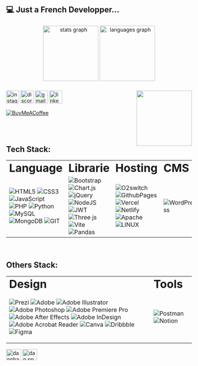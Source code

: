 <h2 align="left"> 💻 Just a French Developper...</h2>

###

<div align="center">
  <img src="https://github-readme-stats.vercel.app/api?username=danphannguyen&hide_title=false&hide_rank=false&show_icons=true&include_all_commits=true&count_private=false&disable_animations=false&theme=dracula&locale=en&hide_border=false" height="150" alt="stats graph"  />
  <img src="https://github-readme-stats.vercel.app/api/top-langs?username=danphannguyen&locale=en&hide_title=false&layout=compact&card_width=320&langs_count=5&theme=dracula&hide_border=false" height="150" alt="languages graph"  />
</div>

###

<img align="right" height="150" src="https://i.imgflip.com/84b8ys.gif"  />

###

<div align="left">
  <img src="https://img.shields.io/static/v1?message=Instagram&logo=instagram&label=&color=E4405F&logoColor=white&labelColor=&style=for-the-badge" height="35" alt="instagram logo"  />
  <img src="https://img.shields.io/static/v1?message=Discord&logo=discord&label=&color=7289DA&logoColor=white&labelColor=&style=for-the-badge" height="35" alt="discord logo"  />
  <img src="https://img.shields.io/static/v1?message=Gmail&logo=gmail&label=&color=D14836&logoColor=white&labelColor=&style=for-the-badge" height="35" alt="gmail logo"  />
  <img src="https://img.shields.io/static/v1?message=LinkedIn&logo=linkedin&label=&color=0077B5&logoColor=white&labelColor=&style=for-the-badge" height="35" alt="linkedin logo"  />
</div>

[![BuyMeACoffee](https://img.shields.io/badge/Buy%20Me%20a%20Coffee-ffdd00?style=for-the-badge&logo=buy-me-a-coffee&logoColor=black)](https://buymeacoffee.com/danpn)

</br>
</br>
<h2 align="left"> Tech Stack: </h2>

<table border="0">
 <tr>
    <td><b style="font-size:30px">Language</b></td>
    <td><b style="font-size:30px">Librarie</b></td>
    <td><b style="font-size:30px">Hosting</b></td>
    <td><b style="font-size:30px">CMS</b></td>
 </tr>
 <tr>
    <td>
      
  ![HTML5](https://img.shields.io/badge/html5-%23E34F26.svg?style=for-the-badge&logo=html5&logoColor=white)
  ![CSS3](https://img.shields.io/badge/css3-%231572B6.svg?style=for-the-badge&logo=css3&logoColor=white)
  ![JavaScript](https://img.shields.io/badge/javascript-%23323330.svg?style=for-the-badge&logo=javascript&logoColor=%23F7DF1E)
  ![PHP](https://img.shields.io/badge/php-%23777BB4.svg?style=for-the-badge&logo=php&logoColor=white)
  ![Python](https://img.shields.io/badge/python-3670A0?style=for-the-badge&logo=python&logoColor=ffdd54) 
  ![MySQL](https://img.shields.io/badge/mysql-%2300000f.svg?style=for-the-badge&logo=mysql&logoColor=white)
  ![MongoDB](https://img.shields.io/badge/MongoDB-%234ea94b.svg?style=for-the-badge&logo=mongodb&logoColor=white) 
  ![GIT](https://img.shields.io/badge/Git-fc6d26?style=for-the-badge&logo=git&logoColor=white) 
    </td>
    <td>
    ![Bootstrap](https://img.shields.io/badge/bootstrap-%238511FA.svg?style=for-the-badge&logo=bootstrap&logoColor=white)
    ![Chart.js](https://img.shields.io/badge/chart.js-F5788D.svg?style=for-the-badge&logo=chart.js&logoColor=white)
    ![jQuery](https://img.shields.io/badge/jquery-%230769AD.svg?style=for-the-badge&logo=jquery&logoColor=white)
    ![NodeJS](https://img.shields.io/badge/node.js-6DA55F?style=for-the-badge&logo=node.js&logoColor=white)
    ![JWT](https://img.shields.io/badge/JWT-black?style=for-the-badge&logo=JSON%20web%20tokens) 
    ![Three js](https://img.shields.io/badge/threejs-black?style=for-the-badge&logo=three.js&logoColor=white) 
    ![Vite](https://img.shields.io/badge/vite-%23646CFF.svg?style=for-the-badge&logo=vite&logoColor=white)
    ![Pandas](https://img.shields.io/badge/pandas-%23150458.svg?style=for-the-badge&logo=pandas&logoColor=white) 
    </td>
    <td>
    ![O2switch](https://img.shields.io/badge/O2switch-ff611d?style=for-the-badge)
    ![GithubPages](https://img.shields.io/badge/github%20pages-121013?style=for-the-badge&logo=github&logoColor=white)
    ![Vercel](https://img.shields.io/badge/vercel-%23000000.svg?style=for-the-badge&logo=vercel&logoColor=white)
    ![Netlify](https://img.shields.io/badge/netlify-%23000000.svg?style=for-the-badge&logo=netlify&logoColor=#00C7B7)
    ![Apache](https://img.shields.io/badge/apache-%23D42029.svg?style=for-the-badge&logo=apache&logoColor=white) 
    ![LINUX](https://img.shields.io/badge/Linux-FCC624?style=for-the-badge&logo=linux&logoColor=black) 
    </td>
    <td>
    ![WordPress](https://img.shields.io/badge/WordPress-%23117AC9.svg?style=for-the-badge&logo=WordPress&logoColor=white) 
    </td>
 </tr>

</table>

</br>
<h2 align="left">Others Stack:</h2>

<table border="0">
 <tr>
    <td><b style="font-size:30px">Design</b></td>
    <td><b style="font-size:30px">Tools</b></td>
 </tr>
 <tr>
    <td>
      
  ![Prezi](https://img.shields.io/badge/Prezi-%23000000.svg?style=for-the-badge&logo=Prezi&logoColor=white)
  ![Adobe](https://img.shields.io/badge/adobe-%23FF0000.svg?style=for-the-badge&logo=adobe&logoColor=white) 
![Adobe Illustrator](https://img.shields.io/badge/adobe%20illustrator-%23FF9A00.svg?style=for-the-badge&logo=adobe%20illustrator&logoColor=white) 
![Adobe Photoshop](https://img.shields.io/badge/adobe%20photoshop-%2331A8FF.svg?style=for-the-badge&logo=adobe%20photoshop&logoColor=white) 
![Adobe Premiere Pro](https://img.shields.io/badge/Adobe%20Premiere%20Pro-9999FF.svg?style=for-the-badge&logo=Adobe%20Premiere%20Pro&logoColor=white) 
![Adobe After Effects](https://img.shields.io/badge/Adobe%20After%20Effects-9999FF.svg?style=for-the-badge&logo=Adobe%20After%20Effects&logoColor=white) 
![Adobe InDesign](https://img.shields.io/badge/Adobe%20InDesign-49021F?style=for-the-badge&logo=adobeindesign&logoColor=FF3366) 
![Adobe Acrobat Reader](https://img.shields.io/badge/Adobe%20Acrobat%20Reader-EC1C24.svg?style=for-the-badge&logo=Adobe%20Acrobat%20Reader&logoColor=white) 
![Canva](https://img.shields.io/badge/Canva-%2300C4CC.svg?style=for-the-badge&logo=Canva&logoColor=white) 
![Dribbble](https://img.shields.io/badge/Dribbble-EA4C89?style=for-the-badge&logo=dribbble&logoColor=white) 
![Figma](https://img.shields.io/badge/figma-%23F24E1E.svg?style=for-the-badge&logo=figma&logoColor=white) 
    </td>
    <td>
    ![Postman](https://img.shields.io/badge/Postman-FF6C37?style=for-the-badge&logo=postman&logoColor=white) 
    ![Notion](https://img.shields.io/badge/Notion-%23000000.svg?style=for-the-badge&logo=notion&logoColor=white) 
    </td>
    
 </tr>

</table>

<a href="www.linkedin.com/in/dan-phan-nguyen-7a55a3251" target="blank"><img align="center" src="https://raw.githubusercontent.com/rahuldkjain/github-profile-readme-generator/master/src/images/icons/Social/linked-in-alt.svg" alt="danphannguyen" height="30" width="40" /></a>
<a href="https://instagram.com/dan.pn_" target="blank"><img align="center" src="https://raw.githubusercontent.com/rahuldkjain/github-profile-readme-generator/master/src/images/icons/Social/instagram.svg" alt="dan.pn_" height="30" width="40" /></a>





























